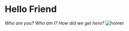 # Hello Friend 
*Who are you? Who am I? How did we get here?*
![homer](https://github.com/cas1m1r/-self/blob/main/img/homer.gif?raw=true)
